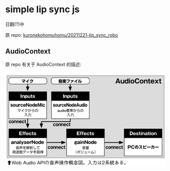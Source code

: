 # simple lip sync js

日翻(?)中

原 repo: [kuronekohomuhomu/20211221-lip_sync_robo](https://github.com/kuronekohomuhomu/20211221-lip_sync_robo)

## AudioContext

原 repo 有关于 AudioContext 的描述:

![Nodes in AudioContext](./AudioContext.jpg)
